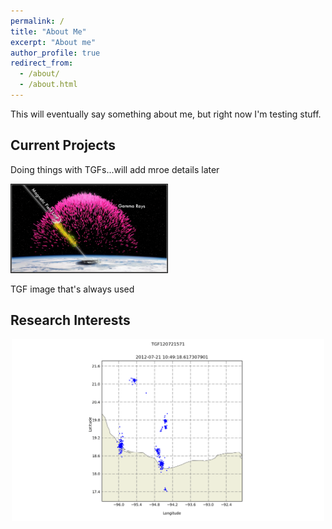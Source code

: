 ```yaml
---
permalink: /
title: "About Me"
excerpt: "About me"
author_profile: true
redirect_from: 
  - /about/
  - /about.html
---
```


This will eventually say something about me, but right now I'm testing stuff.

## Current Projects
Doing things with TGFs...will add mroe details later

<img src="../images/TGF.png" border="1" style="width: 250px;"/>
<!--#<img src="../images/firebird_pose_v2.jpg" alt="Drawing" style="width: 250px;"/>-->

TGF image that's always used

## Research Interests
<div style="text-align:center">
<img src="../images/map.gif"  style="width: 500px;"/>
</div>
